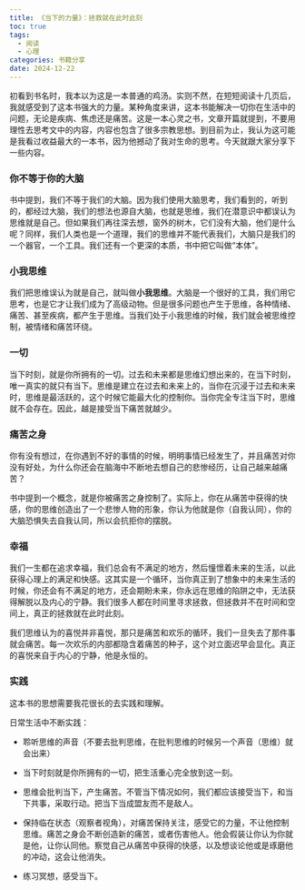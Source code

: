 ```yaml
---
title: 《当下的力量》：拯救就在此时此刻
toc: true
tags:
  - 阅读
  - 心理
categories: 书籍分享
date: 2024-12-22
---
```


初看到书名时，我本以为这是一本普通的鸡汤。实则不然，在短短阅读十几页后，我就感受到了这本书强大的力量。某种角度来讲，这本书能解决一切你在生活中的问题，无论是疾病、焦虑还是痛苦。这是一本心灵之书，文章开篇就提到，不要用理性去思考文中的内容，内容也包含了很多宗教思想。到目前为止，我认为这可能是我看过收益最大的一本书，因为他撼动了我对生命的思考。今天就跟大家分享下一些内容。

### 你不等于你的大脑

书中提到，我们不等于我们的大脑。因为我们使用大脑思考，我们看到的，听到的，都经过大脑，我们的想法也源自大脑，也就是思维，我们在潜意识中都误认为思维就是自己。但如果我们再往深去想，窗外的树木，它们没有大脑，他们是什么呢？同样，我们人类也是一个道理，我们的思维并不能代表我们，大脑只是我们的一个器官，一个工具。我们还有一个更深的本质，书中把它叫做“本体”。

### 小我思维

我们把思维误认为就是自己，就叫做**小我思维**。大脑是一个很好的工具，我们用它思考，也是它才让我们成为了高级动物。但是很多问题也产生于思维，各种情绪、痛苦、甚至疾病，都产生于思维。当我们处于小我思维的时候，我们就会被思维控制，被情绪和痛苦环绕。

### 一切

当下时刻，就是你所拥有的一切。过去和未来都是思维幻想出来的，在当下时刻，唯一真实的就只有当下。思维是建立在过去和未来上的，当你在沉浸于过去和未来时，思维是最活跃的，这个时候它能最大化的控制你。当你完全专注当下时，思维就不会存在。因此，越是接受当下痛苦就越少。

### 痛苦之身

你有没有想过，在你遇到不好的事情的时候，明明事情已经发生了，并且痛苦对你没有好处，为什么你还会在脑海中不断地去想自己的悲惨经历，让自己越来越痛苦？

书中提到一个概念，就是你被痛苦之身控制了。实际上，你在从痛苦中获得的快感，你的思维创造出了一个悲惨人物的形象，你认为他就是你（自我认同），你的大脑恐惧失去自我认同，所以会抗拒你的摆脱。

### 幸福

我们一生都在追求幸福，我们总会有不满足的地方，然后憧憬着未来的生活，以此获得心理上的满足和快感。这其实是一个循环，当你真正到了想象中的未来生活的时候，你还会有不满足的地方，还会期盼未来，你永远在思维的陷阱之中，无法获得解脱以及内心的宁静。我们很多人都在时间里寻求拯救，但拯救并不在时间和空间上，真正的拯救就在此时此刻。

我们思维认为的喜悦并非喜悦，那只是痛苦和欢乐的循环，我们一旦失去了那件事就会痛苦。每一次欢乐的内部都隐含着痛苦的种子，这个对立面迟早会显化。真正的喜悦来自于内心的宁静，他是永恒的。

### 实践

这本书的思想需要我花很长的去实践和理解。

日常生活中不断实践：

- 聆听思维的声音（不要去批判思维，在批判思维的时候另一个声音（思维）就会出来）

- 当下时刻就是你所拥有的一切，把生活重心完全放到这一刻。

- 思维会批判当下，产生痛苦。不管当下情况如何，我们都应该接受当下，和当下共事，采取行动。把当下当成盟友而不是敌人。

- 保持临在状态（观察者视角），对痛苦保持关注，感受它的力量，不让他控制思维。痛苦之身会不断创造新的痛苦，或者伤害他人。他会假装让你认为你就是他，让你认同他。察觉自己从痛苦中获得的快感，以及想谈论他或是琢磨他的冲动，这会让他消失。
- 练习冥想，感受当下。